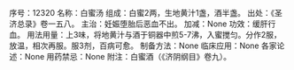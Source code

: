 序号：12320
名称：白蜜汤
组成：白蜜2两，生地黄汁1盏，酒半盏。
出处：《圣济总录》卷一五八。
主治：妊娠堕胎后恶血不出。
加减：None
功效：缓肝行血。
用法用量：上3味，将地黄汁与酒于铜器中煎5-7沸，入蜜搅匀。分作2服，放温，相次再服。服3剂，百病可愈。
制备方法：None
临床应用：None
各家论述：None
用药禁忌：None
附注：白蜜酒（《济阴纲目》卷九）。

